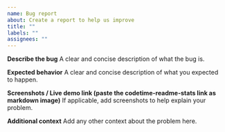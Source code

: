```yaml
---
name: Bug report
about: Create a report to help us improve
title: ""
labels: ""
assignees: ""
---
```


**Describe the bug**
A clear and concise description of what the bug is.

**Expected behavior**
A clear and concise description of what you expected to happen.

**Screenshots / Live demo link (paste the codetime-readme-stats link as markdown image)**
If applicable, add screenshots to help explain your problem.

**Additional context**
Add any other context about the problem here.
